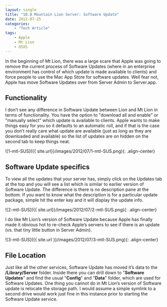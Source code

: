 ```yaml
---
layout: single
title: "10.8 Mountain Lion Server: Software Update"
date: 2012-07-25
categories:
    - "Tech Article"
tags:
    - Apple
    - Mt Lion
    - OSXS
---
```

In the beginning of Mt Lion, there was a large scare that Apple was going to remove the current process of Software Updates (where in an enterprise environment has control of which update is made available to clients) and force people to use the Mac App Store for software updates. Well fear not, Apple has move Software Updates over from Server Admin to Server.app.

Functionality
---
I don’t see any difference in Software Update between Lion and Mt Lion in terms of functionality. You have the option to "download all and enable" or "manually select" which update is available to clients. Apple wants to make things easy for you so it defaults to an automatic roll, and if that is the case you don’t really care what update are available (just as long as they are downloaded and available) so the list of updates are on hidden on the second tab to keep things neat.

![1-mtl-SUS]({{ site.url}}/images/2012/07/1-mtl-SUS.png){: .align-center}

Software Update specifics
---
To view all the updates that your server has, simply click on the Updates tab at the top and you will see a list which is similar to earlier version of Software Update. The difference is there is no description pane at the bottom. If you want to know what the description is for a particular update package, simple hit the enter key and it will display the update info.

![2-mtl-SUS]({{ site.url}}/images/2012/07/2-mtl-SUS.png){: .align-center}

I do like Mt Lion’s version of Software Update because Apple has finally made it obvious hot to re-check Apple’s servers to see if there is an update (vs. that tiny little button in Server Admin).

![3-mtl-SUS]({{ site.url }}/images/2012/07/3-mtl-SUS.png){: .align-center}

File Location
---
Just like all the other services, Software Update has moved it’s data to the **/Library/Server** folder. Inside there you can drill down to "**Software Updates**" and find the usual "**Config**" and "**Data**" folder, which are used for Software Updates. One thing you cannot do in Mt Lion’s version of Software update is relocate the storage path. I would assume a simple symlink to a second drive would work just fine in this instance prior to starting the Software Update service.
